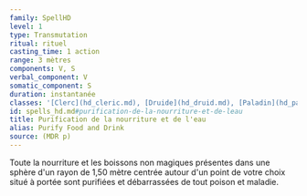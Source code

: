 ```yaml
---
family: SpellHD
level: 1
type: Transmutation
ritual: rituel
casting_time: 1 action
range: 3 mètres
components: V, S
verbal_component: V
somatic_component: S
duration: instantanée
classes: '[Clerc](hd_cleric.md), [Druide](hd_druid.md), [Paladin](hd_paladin.md)'
id: spells_hd.md#purification-de-la-nourriture-et-de-leau
title: Purification de la nourriture et de l'eau
alias: Purify Food and Drink
source: (MDR p)
---
```


Toute la nourriture et les boissons non magiques présentes dans une sphère d'un rayon de 1,50 mètre centrée autour d'un point de votre choix situé à portée sont purifiées et débarrassées de tout poison et maladie.

